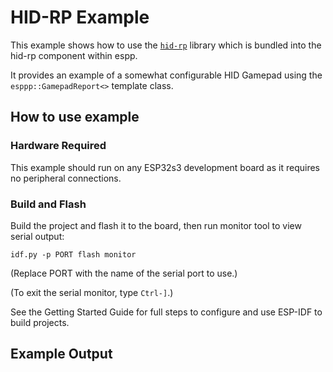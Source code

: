 # HID-RP Example

This example shows how to use the
[`hid-rp`](https://github.com/intergatedcircuits/hid-rp) library which is
bundled into the hid-rp component within espp.

It provides an example of a somewhat configurable HID Gamepad using the
`esppp::GamepadReport<>` template class.

## How to use example

### Hardware Required

This example should run on any ESP32s3 development board as it requires no
peripheral connections.

### Build and Flash

Build the project and flash it to the board, then run monitor tool to view serial output:

```
idf.py -p PORT flash monitor
```

(Replace PORT with the name of the serial port to use.)

(To exit the serial monitor, type ``Ctrl-]``.)

See the Getting Started Guide for full steps to configure and use ESP-IDF to build projects.

## Example Output

